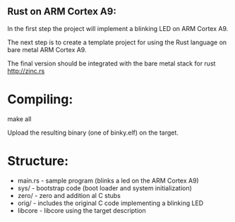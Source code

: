 ## Rust on ARM Cortex A9:

In the first step the project will implement a blinking LED on ARM Cortex A9. 

The next step is to create a template project for using the Rust language on bare metal ARM Cortex A9.

The final version should be integrated with the bare metal stack for rust http://zinc.rs

# Compiling:
make all

Upload the resulting binary (one of binky.elf) on the target.

# Structure:
  * main.rs - sample program (blinks a led on the ARM Cortex A9)
  * sys/ - bootstrap code (boot loader and system initialization)
  * zero/ - zero and addition al C stubs
  * orig/ - includes the original C code implementing a blinking LED
  * libcore - libcore using the target description
